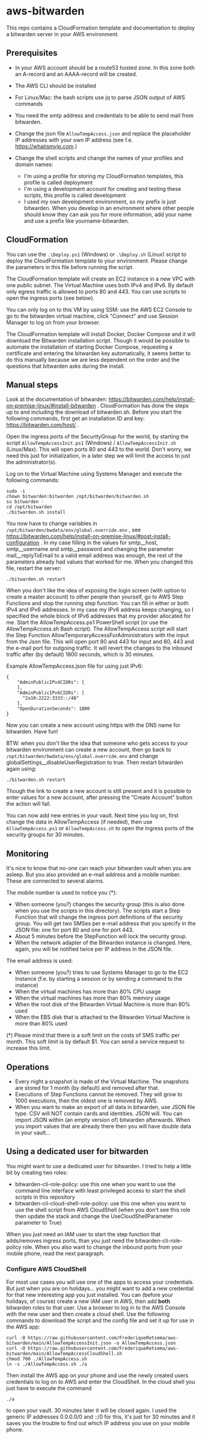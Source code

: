 # aws-bitwarden

This repo contains a CloudFormation template and documentation to deploy a bitwarden server in your AWS environment. 

## Prerequisites
- In your AWS account should be a route53 hosted zone. In this zone both an A-record and an AAAA-record will be created.
- The AWS CLI should be installed
- For Linux/Mac: the bash scripts use jq to parse JSON output of AWS commands
- You need the smtp address and credentials to be able to send mail from bitwarden.

- Change the json file ``AllowTempAccess.json`` and replace the placeholder IP addresses with your own IP address (see f.e. https://whatismyip.com.)
- Change the shell scripts and change the names of your profiles and domain names:
  - I'm using a profile for storing my CloudFormation templates, this profile is called deployment
  - I'm using a development account for creating and testing these scripts, this profile is called development
  - I used my own development environment, so my prefix is just bitwarden. When you develop in an environment where other people should know they can ask you for more information, add your name and use a prefix like yourname-bitwarden.

## CloudFormation
You can use the ``.\Deploy.ps1`` (Windows) or ``.\Deploy.sh`` (Linux) script to deploy the CloudFormation template to your environment. Please change the parameters in this file before running the script.

The CloudFormation template will create an EC2 instance in a new VPC with one public subnet. 
The Virtual Machine uses both IPv4 and IPv6. By default only egress traffic is allowed to ports 80 and 443. You can use scripts to open the ingress ports (see below).

You can only log on to this VM by using SSM: use the AWS EC2 Console to go to the bitwarden virtual machine, click "Connect" and use Session Manager to log on from your browser.

The CloudFormation template will install Docker, Docker Compose and it will download the Bitwarden installation script. 
Though it would be possible to automate the installation of starting Docker Compose, requesting a certificate and entering the bitwarden key automatically, it seems better to do this manually because we are less dependent on the order and the questions that bitwarden asks during the install.

## Manual steps
Look at the documentation of bitwarden: https://bitwarden.com/help/install-on-premise-linux/#install-bitwarden . CloudFormation has done the steps up to and including the download of bitwarden.sh. Before you start the following commands, first get an installation ID and key: https://bitwarden.com/host/ . 

Open the ingress ports of the SecurityGroup for the world, by starting the script ``AllowTempAccessInit.ps1`` (Windows) / ``AllowTempAccessInit.sh`` (Linux/Max). This will open ports 80 and 443 to the world. Don't worry, we need this just for initialization, in a later step we will limit the access to just the administrator(s).

Log on to the Virtual Machine using Systems Manager and execute the following commands:

```
sudo -i
chown bitwarden:bitwarden /opt/bitwarden/bitwarden.sh
su bitwarden -
cd /opt/bitwarden
./bitwarden.sh install
```

You now have to change variables in ``/opt/bitwarden/bwdata/env/global.override.env`` , see https://bitwarden.com/help/install-on-premise-linux/#post-install-configuration . In my case filling in the values for smtp__host, smtp__username and smtp__password and changing the parameter mail__replyToEmail to a valid email address was enough, the rest of the parameters already had values that worked for me. When you changed this file, restart the server:

```
./bitwarden.sh restart
```

When you don't like the idea of exposing the login screen (with option to create a master account) to other people than yourself, go to AWS Step Functions and stop the running step function. You can fill in either or both IPv4 and IPv6 addresses. In my case my IPv6 address keeps changing, so I specified the whole block of IPv6 addresses that my provider allocated for me. Start the AllowTempAccess.ps1 PowerShell script (or use the AllowTempAccess.sh Bash script). The AllowTempAccess script will start the Step Function AllowTemporaryAccessForAdministrators with the input from the Json file. This will open port 80 and 443 for input and 80, 443 and the e-mail port for outgoing traffic. It will revert the changes to the inbound traffic after (by default) 1800 seconds, which is 30 minutes.

Example AllowTempAccess.json file for using just IPv6:

```
{
    "AdminPublicIPv4CIDRs": [
    ],
    "AdminPublicIPv6CIDRs": [
      "2a10:2222:3333::/48"
    ],
    "OpenDurationSeconds": 1800
}
```

Now you can create a new account using https with the DNS name for bitwarden. Have fun!

BTW: when you don't like the idea that someone who gets access to your bitwarden environment can create a new account, then go back to ``/opt/bitwarden/bwdata/env/global.override.env`` and change globalSettings__disableUserRegistration to true. Then restart bitwarden again using:

```
./bitwarden.sh restart
```

Though the link to create a new account is still present and it is possible to enter values for a new account, after pressing the "Create Account" button the action will fail.

You can now add new entries in your vault. Next time you log on, first change the data in AllowTempAccess (if needed), then use ``AllowTempAccess.ps1`` or ``AllowTempAccess.sh`` to open the ingress ports of the security groups for 30 minutes.

## Monitoring
It's nice to know that no-one can reach your bitwarden vault when you are asleep. But you also provided an e-mail address and a mobile number. These are connected to several alarms.

The mobile number is used to notice you (*):
- When someone (you?) changes the security group (this is also done when you use the scripts in this directory). The scripts start a Step Function that will change the ingress port definitions of the security group. You will get two SMSes per e-mail address that you specify in the JSON file: one for port 80 and one for port 443.
- About 5 minutes before the StepFunction will lock the security group.
- When the network adapter of the Bitwarden instance is changed. Here, again, you will be notified twice per IP address in the JSON file.

The email address is used:
- When someone (you?) tries to use Systems Manager to go to the EC2 Instance (f.e. by starting a session or by sending a command to the instance)
- When the virtual machines has more than 80% CPU usage
- When the virtual machines has more than 80% memory usage
- When the root disk of the Bitwarden Virtual Machine is more than 80% used
- When the EBS disk that is attached to the Bitwarden Virtual Machine is more than 80% used

(*) Please mind that there is a soft limit on the costs of SMS traffic per month. This soft limit is by default $1. You can send a service request to increase this limit.

## Operations
- Every night a snapshot is made of the Virtual Machine. The snapshots are stored for 1 month (by default) and removed after that.
- Executions of Step Functions cannot be removed. They will grow to 1000 executions, then the oldest one is removed by AWS.
- When you want to make an export of all data in bitwarden, use JSON file type. CSV will NOT contain cards and identities. JSON will. You can import JSON within (an empty version of) bitwarden afterwards. When you import values that are already there then you will have double data in your vault...

## Using a dedicated user for bitwarden
You might want to use a dedicated user for bitwarden. I tried to help a little bit by creating two roles:
- bitwarden-cli-role-policy: use this one when you want to use the command line interface with least privileged access to start the shell scripts in this repository
- bitwarden-cli-cloud-shell-role-policy: use this one when you want to use the shell script from AWS CloudShell (when you don't see this role then update the stack and change the UseCloudShellParameter parameter to True)

When you just need an IAM user to start the step function that adds/removes ingress ports, than you just need the bitwarden-cli-role-policy role. When you also want to change the inbound ports from your mobile phone, read the next paragraph.

### Configure AWS CloudShell
For most use cases you will use one of the apps to access your credentials. But just when you are on holidays... you might want to add a new credential for that new interesting app you just installed. You can (before your holidays, of course) create a new IAM user in AWS, then add __both__ bitwarden roles to that user. Use a browser to log in to the AWS Console with the new user and then create a cloud shell. Use the following commands to download the script and the config file and set it up for use in the AWS app:

```
curl -O https://raw.githubusercontent.com/FrederiqueRetsema/aws-bitwarden/main/AllowTempAccessInit.json -o AllowTempAccess.json
curl -O https://raw.githubusercontent.com/FrederiqueRetsema/aws-bitwarden/main/AllowTempAccessCloudShell.sh 
chmod 700 ./AllowTempAccess.sh
ln -s ./AllowTempAccess.sh ./a
```

Then install the AWS app on your phone and use the newly created users credentials to log on to AWS and enter the CloudShell. In the cloud shell you just have to execute the command

```
./a
```

to open your vault. 30 minutes later it will be closed again. I used the generic IP addresses 0.0.0.0/0 and ::/0 for this, it's just for 30 minutes and it saves you the trouble to find out which IP address you use on your mobile phone.
